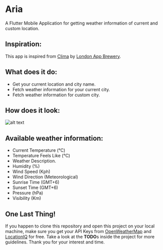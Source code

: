 # Aria
A Flutter Mobile Application for getting weather information of current and custom location.

## Inspiration:
This app is inspired from [Clima](https://github.com/londonappbrewery/Clima-Flutter-Completed#our-goal) by [London App Brewery](https://github.com/londonappbrewery).

## What does it do:
- Get your current location and city name.
- Fetch weather information for your current city.
- Fetch weather information for custom city.

## How does it look:
![alt text](https://github.com/Azmal16/Images/blob/master/aria_ui.gif "Aria UI Demo")

## Available weather information:
- Current Temperature (°C)
- Temperature Feels Like (°C)
- Weather Description.
- Humidity (%)
- Wind Speed (Kph)
- Wind Direction (Meteorological)
- Sunrise Time (GMT+6)
- Sunset Time (GMT+6)
- Pressure (hPa)
- Visibility (Km)

## One Last Thing!
If you happen to clone this repository and open this project on your local machine, make sure you get your API Keys from [OpenWeatherMap](https://openweathermap.org/current) and [LocationIQ](https://locationiq.com/geocoding) for free. Take a look at the **TODO**s inside the project for more guidelines. Thank you for your interest and time. 

